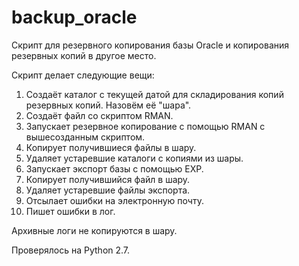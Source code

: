 backup_oracle
=============

Скрипт для резервного копирования базы Oracle и копирования резервных копий в другое место. 

Скрипт делает следующие вещи:
1. Создаёт каталог с текущей датой для складирования копий резервных копий. Назовём её "шара".
2. Создаёт файл со скриптом RMAN.
3. Запускает резервное копирование с помощью RMAN с вышесозданным скриптом.
4. Копирует получившиеся файлы в шару.
5. Удаляет устаревшие каталоги с копиями из шары.
6. Запускает экспорт базы с помощью EXP.
7. Копирует получившийся файл в шару.
8. Удаляет устаревшие файлы экспорта.
9. Отсылает ошибки на электронную почту.
10. Пишет ошибки в лог.


Архивные логи не копируются в шару.

Проверялось на Python 2.7.
